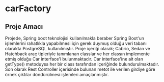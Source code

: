 # carFactory
## Proje Amacı
Projede, Spring boot teknolojisi kullanılmakla beraber Spring Boot'un işlemlerini rahatlıkla yapabilmesi için gerek duymuş olduğu veri tabanı olarakta PostgreSQL kullanılmıştır. Proje içeriği olarak; Cabrio, Sedan ve Hatchback araç tipleriyle tanımlanan classlar ve her classın implemente etmiş olduğu Car interface'i bulunmaktadır. Car interface'ine ait olan getType() metoduysa her bir class tarafından içeriğinde bulundurulmaktadır. Son olarak Rest Controller içerisinde bulunan metot ile verilen girdiye göre örnek çıktılar döndürülmesi işlemleri amaçlanmıştır.

